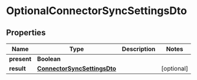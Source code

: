 

# OptionalConnectorSyncSettingsDto


## Properties

| Name | Type | Description | Notes |
|------------ | ------------- | ------------- | -------------|
|**present** | **Boolean** |  |  |
|**result** | [**ConnectorSyncSettingsDto**](ConnectorSyncSettingsDto) |  |  [optional] |




